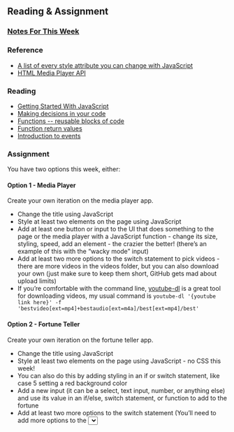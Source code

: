 ## Reading & Assignment

### [Notes For This Week](notes.md)
### Reference
- [A list of every style attribute you can change with JavaScript](https://www.w3schools.com/jsref/dom_obj_style.asp)
- [HTML Media Player API](https://developer.mozilla.org/en-US/docs/Web/API/HTMLMediaElement)
### Reading
- [Getting Started With JavaScript](https://developer.mozilla.org/en-US/docs/Learn/Getting_started_with_the_web/JavaScript_basics)
- [Making decisions in your code](https://developer.mozilla.org/en-US/docs/Learn/JavaScript/Building_blocks/conditionals)
- [Functions -- reusable blocks of code](https://developer.mozilla.org/en-US/docs/Learn/JavaScript/Building_blocks/Functions)
- [Function return values](https://developer.mozilla.org/en-US/docs/Learn/JavaScript/Building_blocks/Return_values)
- [Introduction to events](https://developer.mozilla.org/en-US/docs/Learn/JavaScript/Building_blocks/Events)

### Assignment
You have two options this week, either:
#### Option 1 - Media Player
Create your own iteration on the media player app.
- Change the title using JavaScript
- Style at least two elements on the page using JavaScript
- Add at least one button or input to the UI that does something to the page or the media player with a JavaScript function - change its size, styling, speed, add an element - the crazier the better! (there’s an example of this with the “wacky mode” input)
- Add at least two more options to the switch statement to pick videos - there are more videos in the videos folder, but you can also download your own (just make sure to keep them short, GitHub gets mad about upload limits) 
- If you’re comfortable with the command line, [youtube-dl](https://ytdl-org.github.io/youtube-dl/index.html) is a great tool for downloading videos, my usual command is `youtube-dl '{youtube link here}' -f 'bestvideo[ext=mp4]+bestaudio[ext=m4a]/best[ext=mp4]/best'`

#### Option 2 - Fortune Teller

Create your own iteration on the fortune teller app.

- Change the title using JavaScript
- Style at least two elements on the page using JavaScript - no CSS this week!
- You can also do this by adding styling in an if or switch statement, like case 5 setting a red background color
- Add a new input (it can be a select, text input, number, or anything else) and use its value in an if/else, switch statement, or function to add to the fortune
- Add at least two more options to the switch statement (You’ll need to add more options to the <select> tag!)

